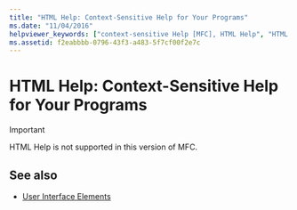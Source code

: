 ```yaml
---
title: "HTML Help: Context-Sensitive Help for Your Programs"
ms.date: "11/04/2016"
helpviewer_keywords: ["context-sensitive Help [MFC], HTML Help", "HTML Help [MFC], context-sensitive"]
ms.assetid: f2eabbbb-0796-43f3-a483-5f7cf00f2e7c
---
```

# HTML Help: Context-Sensitive Help for Your Programs

> [!IMPORTANT]
>  HTML Help is not supported in this version of MFC.

## See also

- [User Interface Elements](../mfc/user-interface-elements-mfc.md)
